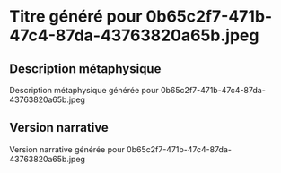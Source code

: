 # Titre généré pour 0b65c2f7-471b-47c4-87da-43763820a65b.jpeg

## Description métaphysique
Description métaphysique générée pour 0b65c2f7-471b-47c4-87da-43763820a65b.jpeg

## Version narrative
Version narrative générée pour 0b65c2f7-471b-47c4-87da-43763820a65b.jpeg

